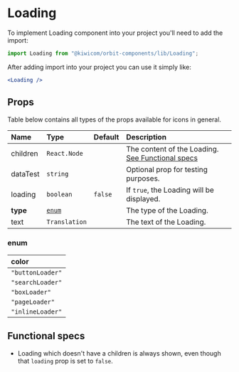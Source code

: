 # Loading
To implement Loading component into your project you'll need to add the import:
```jsx
import Loading from "@kiwicom/orbit-components/lib/Loading";
```
After adding import into your project you can use it simply like:
```jsx
<Loading />
```
## Props
Table below contains all types of the props available for icons in general.

| Name          | Type            | Default         | Description                      |
| :------------ | :-------------- | :-------------- | :------------------------------- |
| children      | `React.Node`    |                 | The content of the Loading. [See Functional specs](#functional-specs)
| dataTest      | `string`        |                 | Optional prop for testing purposes.
| loading       | `boolean`       | `false`         | If `true`, the Loading will be displayed.
| **type**      | [`enum`](#enum) |                 | The type of the Loading.
| text          | `Translation`   |                 | The text of the Loading.

### enum

| color            |
| :--------------- |
| `"buttonLoader"` |
| `"searchLoader"` |
| `"boxLoader"`    |
| `"pageLoader"`   |
| `"inlineLoader"` |

## Functional specs
* Loading which doesn't have a children is always shown, even though that `loading` prop is set to `false`.

